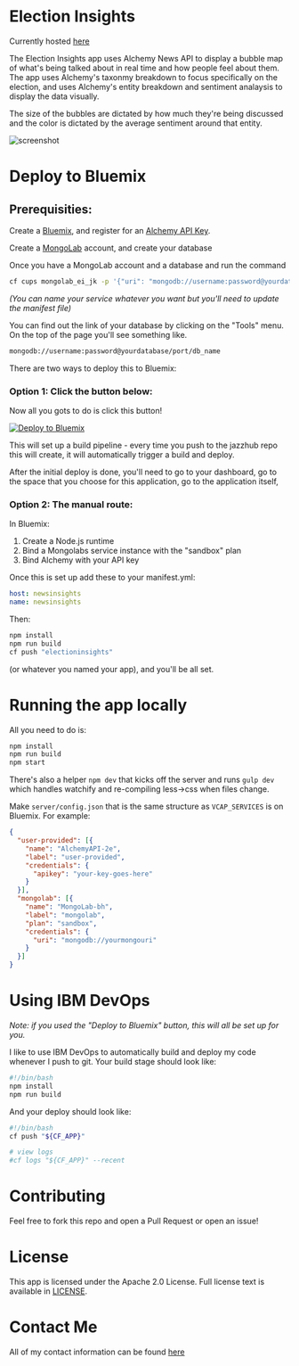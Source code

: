 # Election Insights

Currently hosted [here](http://electioninsights.mybluemix.net/)

The Election Insights app uses Alchemy News API to display a bubble map of
what's being talked about in real time and how people feel about them. The app
uses Alchemy's taxonmy breakdown to focus specifically on the election, and uses
Alchemy's entity breakdown and sentiment analaysis to display the data visually.

The size of the bubbles are dictated by how much they're being discussed and the
color is dictated by the average sentiment around that entity.

![screenshot](http://i.imgur.com/SqKHnBC.png)

# Deploy to Bluemix

## Prerequisities:

Create a [Bluemix](https://bluemix.net/), and register for an
[Alchemy API Key](http://www.alchemyapi.com/api/register.html).

Create a [MongoLab](https://mongolab.com) account, and create your database

Once you have a MongoLab account and a database and run the command

```sh
cf cups mongolab_ei_jk -p '{"uri": "mongodb://username:password@yourdatabase/port/db_name"}'
```

*(You can name your service whatever you want but you'll need to update the
manifest file)*

You can find out the link of your database by clicking on the "Tools" menu.
On the top of the page you'll see something like.

```sh
mongodb://username:password@yourdatabase/port/db_name
```
There are two ways to deploy this to Bluemix:

### Option 1: Click the button below:


Now all you gots to do is click this button!

[![Deploy to Bluemix](https://bluemix.net/deploy/button.png)](https://bluemix.net/deploy)

This will set up a build pipeline - every time you push to the jazzhub repo this
will create, it will automatically trigger a build and deploy.

After the initial deploy is done, you'll need to go to your dashboard, go to the
space that you choose for this application, go to the application itself,

### Option 2: The manual route:

In Bluemix:

  1. Create a Node.js runtime
  1. Bind a Mongolabs service instance with the "sandbox" plan
  1. Bind Alchemy with your API key

Once this is set up add these to your manifest.yml:

```yml
host: newsinsights
name: newsinsights
```

Then:

```sh
npm install
npm run build
cf push "electioninsights"
```

(or whatever you named your app), and you'll be all set.

# Running the app locally

All you need to do is:

```sh
npm install
npm run build
npm start
```

There's also a helper `npm dev` that kicks off the server and runs `gulp dev`
which handles watchify and re-compiling less->css when files change.

Make `server/config.json` that is the same structure as `VCAP_SERVICES` is on
Bluemix. For example:

```json
{
  "user-provided": [{
    "name": "AlchemyAPI-2e",
    "label": "user-provided",
    "credentials": {
      "apikey": "your-key-goes-here"
    }
  }],
  "mongolab": [{
    "name": "MongoLab-bh",
    "label": "mongolab",
    "plan": "sandbox",
    "credentials": {
      "uri": "mongodb://yourmongouri"
    }
  }]
}
```

# Using IBM DevOps

*Note: if you used the "Deploy to Bluemix" button, this will all be set up for*
*you.*

I like to use IBM DevOps to automatically build and deploy my code whenever I
push to git. Your build stage should look like:

```sh
#!/bin/bash
npm install
npm run build
```

And your deploy should look like:

```sh
#!/bin/bash
cf push "${CF_APP}"

# view logs
#cf logs "${CF_APP}" --recent
```
# Contributing

Feel free to fork this repo and open a Pull Request or open an issue!

# License

This app is licensed under the Apache 2.0 License. Full license text is
available in [LICENSE](https://github.com/kauffecup/news-insights/blob/master/LICENSE).

# Contact Me

All of my contact information can be found [here](http://www.jkaufman.io/about/)